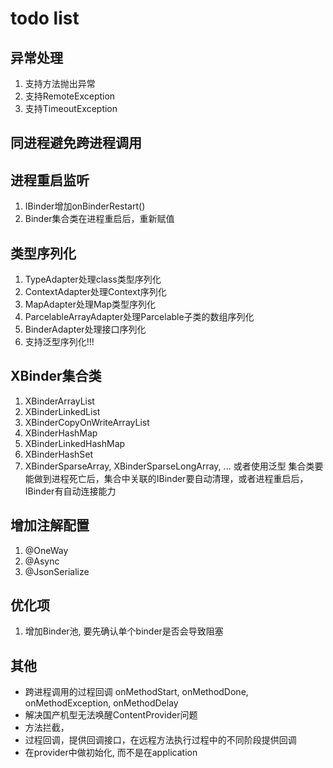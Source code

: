 # todo list

## 异常处理
1. 支持方法抛出异常
2. 支持RemoteException
3. 支持TimeoutException
   
## 同进程避免跨进程调用


## 进程重启监听
1. IBinder增加onBinderRestart()
2. Binder集合类在进程重启后，重新赋值
    
    
## 类型序列化
1. TypeAdapter处理class类型序列化
2. ContextAdapter处理Context序列化
3. MapAdapter处理Map类型序列化
4. ParcelableArrayAdapter处理Parcelable子类的数组序列化
5. BinderAdapter处理接口序列化
6. 支持泛型序列化!!!

## XBinder集合类
1. XBinderArrayList
2. XBinderLinkedList
3. XBinderCopyOnWriteArrayList
4. XBinderHashMap
5. XBinderLinkedHashMap
6. XBinderHashSet
7. XBinderSparseArray, XBinderSparseLongArray, ...
或者使用泛型
集合类要能做到进程死亡后，集合中关联的IBinder要自动清理，或者进程重启后，IBinder有自动连接能力

    
## 增加注解配置
1. @OneWay
2. @Async
3. @JsonSerialize
    
## 优化项
1. 增加Binder池, 要先确认单个binder是否会导致阻塞


## 其他
* 跨进程调用的过程回调 onMethodStart, onMethodDone, onMethodException, onMethodDelay
* 解决国产机型无法唤醒ContentProvider问题
* 方法拦截，
* 过程回调，提供回调接口，在远程方法执行过程中的不同阶段提供回调
* 在provider中做初始化, 而不是在application